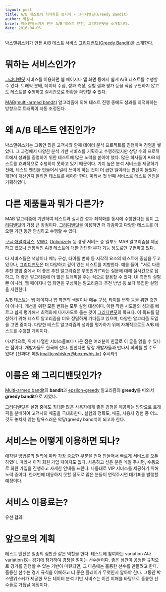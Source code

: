 ```yaml
---
layout: post
title: A/B 테스트와 최적화를 동시에 - 그리디밴딧(Greedy Bandit)
author: 박장시
brief: 박스앤위스커가 만든 A/B 테스트 엔진, 그리디밴딧을 소개합니다.
date: 2016-04-06
---
```


박스앤위스커가 만든 A/B 테스트 서비스 [그리디밴딧(Greedy Bandit)](https://greedybandit.com/)을 소개한다.

#  뭐하는 서비스인가?

[그리디밴딧](https://greedybandit.com/) 서비스를 이용하면 웹 페이지나 앱 화면 등에서 쉽게 A/B 테스트를 수행할 수 있다.
트래픽 분배, 데이터 수집, 성과 측정, 실험 결과 평가 등을 직접 구현하지 않고도 테스트를 수행하고 실시간으로 현황을 확인할 수 있다.

[MAB(multi-armed bandit)](https://en.wikipedia.org/wiki/Multi-armed_bandit) 알고리즘에 의해 테스트 진행 중에도 성과를 최적화하는 방향으로 트래픽이 자동 조정된다.

# 왜 A/B 테스트 엔진인가?

박스앤위스커는 그동안 많은 고객사와 함께 데이터 분석 프로젝트를 진행하며 경험을 쌓았다.
그 과정에서 다양한 분석 기반 서비스를 기획하고 수행하였지만 상당 수의 프로젝트에서 성과를 증명하기 위한 테스트에 많은 노력을 쏟아야 했다.
많은 회사들이 A/B 테스트를 효과적으로 수행하지 못하고 있기 때문이다.
가치 높은 분석 서비스를 제공하기 전에, 테스트 엔진을 만들어서 널리 쓰이게 하는 것이 더 급한 일이라는 판단이 들었다.
개편이 개선인지 알려면 테스트를 해야만 한다.
따라서 첫 번째 서비스로 테스트 엔진을 기획하였다.

# 다른 제품들과 뭐가 다른가?

MAB 알고리즘에 기반하여 테스트와 실시간 성과 최적화를 동시에 수행한다는 점이 [그리디밴딧](https://greedybandit.com/)의 가장 큰 장점이다.
[그리디밴딧](https://greedybandit.com/)을 이용하면 더 과감하고 다양한 테스트를 더 오랜 기간 동안 안심하고 수행할 수 있다.

[구글 애널리틱스](https://www.google.com/analytics), [VWO](https://vwo.com/), [Optimizely](https://www.optimizely.com/) 등 경쟁 서비스 중 일부도 MAB 알고리즘을 제공하고 있으나 전통적인 A/B 테스트에 대한 간단한 부가 기능 정도로만 구현하고 있다.

타 서비스들은 색상이나 메뉴 구성, 타이틀 변화 등 시각적 요소의 테스트에 중심을 두고 있으나, [그리디밴딧](https://greedybandit.com/)은 더 다양하고 깊이 있는 테스트를 지향한다.
예를 들어, "서로 다른 추천 방법 중에서 더 좋은 추천 알고리즘은 무엇인가?"라는 질문에 대해 실시간으로 답하고, 더 좋은 알고리즘에 더 많은 트래픽을 주는 식으로 활용할 수 있다.
UI 측면의 실험 뿐 아니라, 웹 페이지나 앱 화면을 구성하는 알고리즘과 추전 방법 등 보다 복잡한 실험을 지원한다.

A/B 테스트는 웹 페이지나 앱 화면의 색깔이나 메뉴 구성, 타이틀 변화 등을 위한 것만이 아니다.
개선을 위한 모든 변화는 모두 실험 대상이다.
이런 작은 시도들의 성과를 빠르고 쉽게 평가해서 최적화에 다가가도록 돕는 것이 [그리디밴딧](https://greedybandit.com/)의 목표다.
이 목표를 달성하기 위해 테스트 알고리즘을 더욱 정밀하게 가다듬고 있으며, 다양한 알고리즘 도입을 고민 중이다.
다양한 테스트 알고리즘의 성과를 평가하기 위해 자체적으로도 A/B 테스트를 수행할 계획이다.

마지막으로, 위에 나열한 서비스들보다 나은 점은 여러분이 한글로 이 글을 읽을 수 있다는 점이다.
개발자들도 한국에 산다.
원한다면 당장 개발자들과 만나서 회의를 할 수도 있다! (진짜다! 메일(<mailto:whisker@boxnwhis.kr>) 주시라!)

# 이름은 왜 그리디밴딧인가?

[Multi-armed bandit](https://en.wikipedia.org/wiki/Multi-armed_bandit)의 **bandit**과 [epsilon-greedy](https://en.wikipedia.org/wiki/Multi-armed_bandit#Semi-uniform_strategies) 알고리즘의 **greedy**를 따와서 **greedy bandit**으로 지었다.

[그리디밴딧](https://greedybandit.com/)은 실험 중에도 최대한 많은 사용자에게 좋은 경험을 제공하는 방향으로 트래픽을 분배하여 고객사의 매출을 극대화한다.
실험의 정확도, 매출, 사용자 경험 중 어느 것도 놓치지 않는 탐욕스러운 악당(greedy bandit)이 되고자 한다.

# 서비스는 어떻게 이용하면 되나?

애자일 방법론의 철학에 따라 가장 중요한 부분을 먼저 만들어서 빠르게 서비스를 오픈하였다.
따라서 아직 회원 가입 페이지도 없다.
사용하고 싶은 분은 메일 주시면, 수동으로 회원 가입을 진행하고 자세한 안내를 드린다.
나름대로 VIP 서비스를 제공하기 위해 노력 중이다.
한꺼번에 대응하지 못할 정도로 많은 분들이 연락주시면 대기표를 발행할 예정이다.

# 서비스 이용료는?

유선 협의!

# 앞으로의 계획

테스트 엔진은 일종의 심판관 같은 역할을 한다.
테스트에 참여하는 variation A나 variation B는 경기에 참가하여 경쟁을 벌이는 선수들이다.
좋은 심판이 공정한 규칙으로 경기를 진행할 수 있는 기반이 마련되면, 그 다음에는 훌륭한 선수를 만들려고 한다.
훌륭한 선수는 경기 규칙을 이해하고 더 좋은 플레이가 무엇인지 알아야 한다.
그동안 박스앤위스커가 제공한 모든 데이터 분석 기반 서비스는 이런 이해를 바탕으로 훌륭한 선수들로 거듭날 예정이다.
